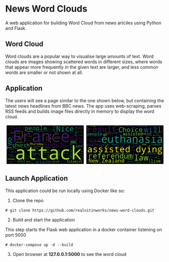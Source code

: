 # News Word Clouds
A web application for building Word Cloud from news artciles using Python and Flask.

## Word Cloud
Word clouds are a popular way to visualise large amounts of text. Word clouds are images showing scattered words in different sizes, where words that appear more frequently in the given text are larger, and less common words are smaller or not shown at all.

## Application

The users will see a page similar to the one shown below, but containing the latest news headlines from BBC news. The app uses web-scraping, parses RSS feeds and builds image files directly in memory to display the word cloud.

![AddMovie](/screenshots/word_cloud.png)

## Launch Application

This application could be run locally using Docker like so:

1. Clone the repo

```
# git clone https://github.com/realnitinworks/news-word-clouds.git
```

2. Build and start the application

This step starts the Flask web application in a docker container listening on port 5000
```
# docker-compose up -d --build
```

3. Open browser at **127.0.0.1:5000** to see the word cloud







